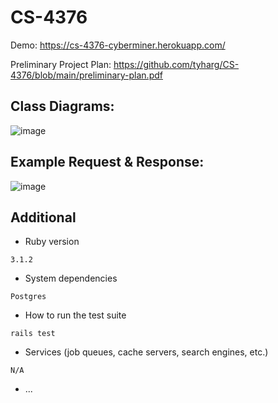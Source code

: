 # CS-4376

Demo: https://cs-4376-cyberminer.herokuapp.com/

Preliminary Project Plan: https://github.com/tyharg/CS-4376/blob/main/preliminary-plan.pdf

## Class Diagrams:
![image](https://github.com/tyharg/CS-4376/assets/2886930/c0d62cf8-50b7-4367-84b9-defe5cc4295b)

## Example Request & Response:
![image](https://github.com/tyharg/CS-4376/assets/2886930/b756b998-a1cb-4c6e-9924-8f06fa93627e)


## Additional

* Ruby version

`3.1.2`

* System dependencies

`Postgres`

* How to run the test suite

`rails test`

* Services (job queues, cache servers, search engines, etc.)

`N/A`


* ...
